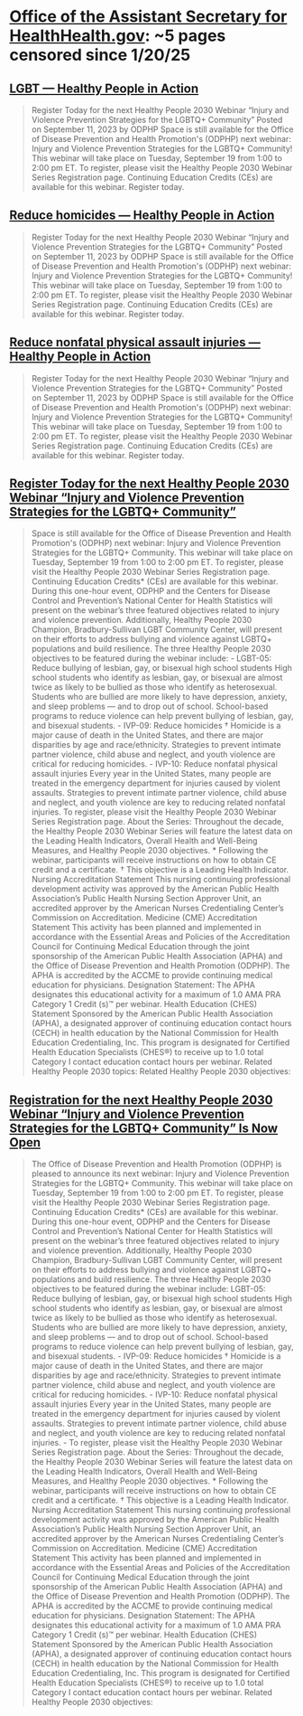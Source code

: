 



# [Office of the Assistant Secretary for HealthHealth.gov](health.gov): ~5 pages censored since 1/20/25

## [LGBT — Healthy People in Action](https://health.gov/healthypeople/objectives-and-data/browse-objectives/lgbt/healthy-people-in-action)


> Register Today for the next Healthy People 2030 Webinar “Injury and Violence Prevention Strategies for the LGBTQ+ Community” Posted on September 11, 2023 by ODPHP Space is still available for the Office of Disease Prevention and Health Promotion's (ODPHP) next webinar: Injury and Violence Prevention Strategies for the LGBTQ+ Community! This webinar will take place on Tuesday, September 19 from 1:00 to 2:00 pm ET. To register, please visit the Healthy People 2030 Webinar Series Registration page. Continuing Education Credits (CEs) are available for this webinar. Register today.
## [Reduce homicides — Healthy People in Action](https://health.gov/healthypeople/objectives-and-data/browse-objectives/violence-prevention/reduce-homicides-ivp-09/healthy-people-in-action)


> Register Today for the next Healthy People 2030 Webinar “Injury and Violence Prevention Strategies for the LGBTQ+ Community” Posted on September 11, 2023 by ODPHP Space is still available for the Office of Disease Prevention and Health Promotion's (ODPHP) next webinar: Injury and Violence Prevention Strategies for the LGBTQ+ Community! This webinar will take place on Tuesday, September 19 from 1:00 to 2:00 pm ET. To register, please visit the Healthy People 2030 Webinar Series Registration page. Continuing Education Credits (CEs) are available for this webinar. Register today.
## [Reduce nonfatal physical assault injuries — Healthy People in Action](https://health.gov/healthypeople/objectives-and-data/browse-objectives/violence-prevention/reduce-nonfatal-physical-assault-injuries-ivp-10/healthy-people-in-action)


> Register Today for the next Healthy People 2030 Webinar “Injury and Violence Prevention Strategies for the LGBTQ+ Community” Posted on September 11, 2023 by ODPHP Space is still available for the Office of Disease Prevention and Health Promotion's (ODPHP) next webinar: Injury and Violence Prevention Strategies for the LGBTQ+ Community! This webinar will take place on Tuesday, September 19 from 1:00 to 2:00 pm ET. To register, please visit the Healthy People 2030 Webinar Series Registration page. Continuing Education Credits (CEs) are available for this webinar. Register today.
## [Register Today for the next Healthy People 2030 Webinar “Injury and Violence Prevention Strategies for the LGBTQ+ Community”](https://health.gov/news/202309/register-today-next-healthy-people-2030-webinar-injury-and-violence-prevention-strategies-lgbtq-community)


> Space is still available for the Office of Disease Prevention and Health Promotion's (ODPHP) next webinar: Injury and Violence Prevention Strategies for the LGBTQ+ Community. This webinar will take place on Tuesday, September 19 from 1:00 to 2:00 pm ET. To register, please visit the Healthy People 2030 Webinar Series Registration page. Continuing Education Credits* (CEs) are available for this webinar. During this one-hour event, ODPHP and the Centers for Disease Control and Prevention’s National Center for Health Statistics will present on the webinar’s three featured objectives related to injury and violence prevention. Additionally, Healthy People 2030 Champion, Bradbury-Sullivan LGBT Community Center, will present on their efforts to address bullying and violence against LGBTQ+ populations and build resilience. The three Healthy People 2030 objectives to be featured during the webinar include: - LGBT-05: Reduce bullying of lesbian, gay, or bisexual high school students High school students who identify as lesbian, gay, or bisexual are almost twice as likely to be bullied as those who identify as heterosexual. Students who are bullied are more likely to have depression, anxiety, and sleep problems — and to drop out of school. School-based programs to reduce violence can help prevent bullying of lesbian, gay, and bisexual students. - IVP-09: Reduce homicides † Homicide is a major cause of death in the United States, and there are major disparities by age and race/ethnicity. Strategies to prevent intimate partner violence, child abuse and neglect, and youth violence are critical for reducing homicides. - IVP-10: Reduce nonfatal physical assault injuries Every year in the United States, many people are treated in the emergency department for injuries caused by violent assaults. Strategies to prevent intimate partner violence, child abuse and neglect, and youth violence are key to reducing related nonfatal injuries. To register, please visit the Healthy People 2030 Webinar Series Registration page. About the Series: Throughout the decade, the Healthy People 2030 Webinar Series will feature the latest data on the Leading Health Indicators, Overall Health and Well-Being Measures, and Healthy People 2030 objectives. * Following the webinar, participants will receive instructions on how to obtain CE credit and a certificate. † This objective is a Leading Health Indicator. Nursing Accreditation Statement This nursing continuing professional development activity was approved by the American Public Health Association’s Public Health Nursing Section Approver Unit, an accredited approver by the American Nurses Credentialing Center’s Commission on Accreditation. Medicine (CME) Accreditation Statement This activity has been planned and implemented in accordance with the Essential Areas and Policies of the Accreditation Council for Continuing Medical Education through the joint sponsorship of the American Public Health Association (APHA) and the Office of Disease Prevention and Health Promotion (ODPHP). The APHA is accredited by the ACCME to provide continuing medical education for physicians. Designation Statement: The APHA designates this educational activity for a maximum of 1.0 AMA PRA Category 1 Credit (s)™ per webinar. Health Education (CHES) Statement Sponsored by the American Public Health Association (APHA), a designated approver of continuing education contact hours (CECH) in health education by the National Commission for Health Education Credentialing, Inc. This program is designated for Certified Health Education Specialists (CHES®) to receive up to 1.0 total Category I contact education contact hours per webinar. Related Healthy People 2030 topics: Related Healthy People 2030 objectives:
## [Registration for the next Healthy People 2030 Webinar “Injury and Violence Prevention Strategies for the LGBTQ+ Community” Is Now Open](https://health.gov/news/202308/registration-next-healthy-people-2030-webinar-injury-and-violence-prevention-strategies-lgbtq-community-now-open)


> The Office of Disease Prevention and Health Promotion (ODPHP) is pleased to announce its next webinar: Injury and Violence Prevention Strategies for the LGBTQ+ Community. This webinar will take place on Tuesday, September 19 from 1:00 to 2:00 pm ET. To register, please visit the Healthy People 2030 Webinar Series Registration page. Continuing Education Credits* (CEs) are available for this webinar. During this one-hour event, ODPHP and the Centers for Disease Control and Prevention’s National Center for Health Statistics will present on the webinar’s three featured objectives related to injury and violence prevention. Additionally, Healthy People 2030 Champion, Bradbury-Sullivan LGBT Community Center, will present on their efforts to address bullying and violence against LGBTQ+ populations and build resilience. The three Healthy People 2030 objectives to be featured during the webinar include: LGBT-05: Reduce bullying of lesbian, gay, or bisexual high school students High school students who identify as lesbian, gay, or bisexual are almost twice as likely to be bullied as those who identify as heterosexual. Students who are bullied are more likely to have depression, anxiety, and sleep problems — and to drop out of school. School-based programs to reduce violence can help prevent bullying of lesbian, gay, and bisexual students. - IVP-09: Reduce homicides † Homicide is a major cause of death in the United States, and there are major disparities by age and race/ethnicity. Strategies to prevent intimate partner violence, child abuse and neglect, and youth violence are critical for reducing homicides. - IVP-10: Reduce nonfatal physical assault injuries Every year in the United States, many people are treated in the emergency department for injuries caused by violent assaults. Strategies to prevent intimate partner violence, child abuse and neglect, and youth violence are key to reducing related nonfatal injuries. - To register, please visit the Healthy People 2030 Webinar Series Registration page. About the Series: Throughout the decade, the Healthy People 2030 Webinar Series will feature the latest data on the Leading Health Indicators, Overall Health and Well-Being Measures, and Healthy People 2030 objectives. * Following the webinar, participants will receive instructions on how to obtain CE credit and a certificate. † This objective is a Leading Health Indicator. Nursing Accreditation Statement This nursing continuing professional development activity was approved by the American Public Health Association’s Public Health Nursing Section Approver Unit, an accredited approver by the American Nurses Credentialing Center’s Commission on Accreditation. Medicine (CME) Accreditation Statement This activity has been planned and implemented in accordance with the Essential Areas and Policies of the Accreditation Council for Continuing Medical Education through the joint sponsorship of the American Public Health Association (APHA) and the Office of Disease Prevention and Health Promotion (ODPHP). The APHA is accredited by the ACCME to provide continuing medical education for physicians. Designation Statement: The APHA designates this educational activity for a maximum of 1.0 AMA PRA Category 1 Credit (s)™ per webinar. Health Education (CHES) Statement Sponsored by the American Public Health Association (APHA), a designated approver of continuing education contact hours (CECH) in health education by the National Commission for Health Education Credentialing, Inc. This program is designated for Certified Health Education Specialists (CHES®) to receive up to 1.0 total Category I contact education contact hours per webinar. Related Healthy People 2030 objectives: